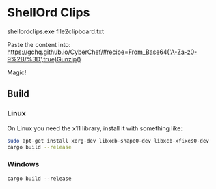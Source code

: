 # ShellOrd Clips

shellordclips.exe file2clipboard.txt

Paste the content into: https://gchq.github.io/CyberChef/#recipe=From_Base64('A-Za-z0-9%2B/%3D',true)Gunzip()

Magic!

## Build

### Linux 

On Linux you need the x11 library, install it with something like:
```bash
sudo apt-get install xorg-dev libxcb-shape0-dev libxcb-xfixes0-dev
cargo build --release
```

### Windows

```powershell
cargo build --release
```

